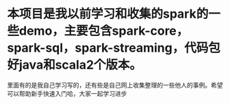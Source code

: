 # 本项目是我以前学习和收集的spark的一些demo，主要包含spark-core，spark-sql，spark-streaming，代码包好java和scala2个版本。
里面有的是我自己学习写的，还有些是自己网上收集整理的一些他人的事例。希望可以帮助新手快速入门哈，大家一起学习进步
